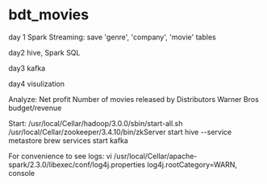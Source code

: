 # bdt_movies
day 1
Spark Streaming: save 'genre', 'company', 'movie' tables

day2 
hive, Spark SQL

day3 
kafka 

day4
visulization


Analyze:
Net profit
Number of movies released by Distributors 
Warner Bros budget/revenue



Start:
/usr/local/Cellar/hadoop/3.0.0/sbin/start-all.sh
/usr/local/Cellar/zookeeper/3.4.10/bin/zkServer start
hive --service metastore
brew services start kafka


For convenience to see logs:
vi /usr/local/Cellar/apache-spark/2.3.0/libexec/conf/log4j.properties
log4j.rootCategory=WARN, console

